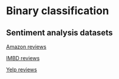 # Binary classification

## Sentiment analysis datasets

[Amazon reviews](https://github.com/microsoft/ML-Server-Python-Samples/blob/master/microsoftml/202/data/sentiment_analysis/amazon_cells_labelled.txt)

[IMBD reviews](https://github.com/microsoft/ML-Server-Python-Samples/blob/master/microsoftml/202/data/sentiment_analysis/imdb_labelled.txt)

[Yelp reviews](https://github.com/microsoft/ML-Server-Python-Samples/blob/master/microsoftml/202/data/sentiment_analysis/yelp_labelled.txt)